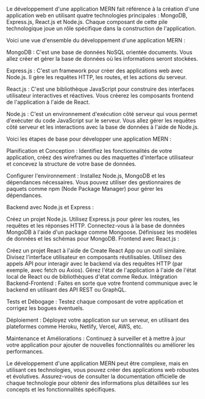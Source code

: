 Le développement d'une application MERN fait référence à la création d'une application 
web en utilisant quatre technologies principales : 
MongoDB, Express.js, React.js et Node.js.
Chaque composant de cette pile technologique joue un rôle spécifique dans la construction de l'application.

Voici une vue d'ensemble du développement d'une application MERN :

MongoDB : C'est une base de données NoSQL orientée documents. 
Vous allez créer et gérer la base de données où les informations seront stockées.

Express.js : C'est un framework pour créer des applications web avec Node.js. 
Il gère les requêtes HTTP, les routes, et les actions du serveur.

React.js : C'est une bibliothèque JavaScript pour construire des interfaces utilisateur interactives et réactives. 
Vous créerez les composants frontend de l'application à l'aide de React.

Node.js : C'est un environnement d'exécution côté serveur qui vous permet d'exécuter du code JavaScript sur le serveur. 
Vous allez gérer les requêtes côté serveur et les interactions avec la base de données à l'aide de Node.js.

Voici les étapes de base pour développer une application MERN :

Planification et Conception : Identifiez les fonctionnalités de votre application, 
créez des wireframes ou des maquettes d'interface utilisateur et concevez la structure de votre base de données.

Configurer l'environnement : Installez Node.js, MongoDB et les dépendances nécessaires. 
Vous pouvez utiliser des gestionnaires de paquets comme npm (Node Package Manager) pour gérer les dépendances.

Backend avec Node.js et Express :

Créez un projet Node.js.
Utilisez Express.js pour gérer les routes, les requêtes et les réponses HTTP.
Connectez-vous à la base de données MongoDB à l'aide d'un package comme Mongoose.
Définissez les modèles de données et les schémas pour MongoDB.
Frontend avec React.js :

Créez un projet React à l'aide de Create React App ou un outil similaire.
Divisez l'interface utilisateur en composants réutilisables.
Utilisez des appels API pour interagir avec le backend via des requêtes HTTP (par exemple, avec fetch ou Axios).
Gérez l'état de l'application à l'aide de l'état local de React ou de bibliothèques d'état comme Redux.
Intégration Backend-Frontend : Faites en sorte que votre frontend communique avec le backend en utilisant des API REST ou GraphQL.

Tests et Débogage : Testez chaque composant de votre application et corrigez les bogues éventuels.

Déploiement : Déployez votre application sur un serveur, en utilisant des plateformes comme Heroku, Netlify, Vercel, AWS, etc.

Maintenance et Améliorations : Continuez à surveiller et à mettre à jour votre application 
pour ajouter de nouvelles fonctionnalités ou améliorer les performances.

Le développement d'une application MERN peut être complexe, mais en utilisant ces technologies, 
vous pouvez créer des applications web robustes et évolutives. 
Assurez-vous de consulter la documentation officielle de chaque technologie pour obtenir 
des informations plus détaillées sur les concepts et les fonctionnalités spécifiques.
